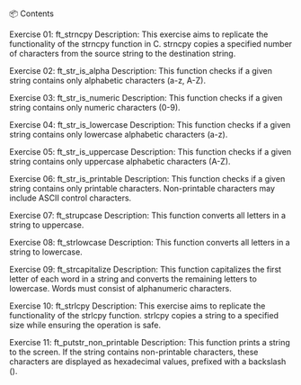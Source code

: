 📦 Contents

Exercise 01: ft_strncpy
Description: This exercise aims to replicate the functionality of the strncpy function in C. strncpy copies a specified number of characters from the source string to the destination string.

Exercise 02: ft_str_is_alpha
Description: This function checks if a given string contains only alphabetic characters (a-z, A-Z).

Exercise 03: ft_str_is_numeric
Description: This function checks if a given string contains only numeric characters (0-9).

Exercise 04: ft_str_is_lowercase
Description: This function checks if a given string contains only lowercase alphabetic characters (a-z).

Exercise 05: ft_str_is_uppercase
Description: This function checks if a given string contains only uppercase alphabetic characters (A-Z).

Exercise 06: ft_str_is_printable
Description: This function checks if a given string contains only printable characters. Non-printable characters may include ASCII control characters.

Exercise 07: ft_strupcase
Description: This function converts all letters in a string to uppercase.

Exercise 08: ft_strlowcase
Description: This function converts all letters in a string to lowercase.

Exercise 09: ft_strcapitalize
Description: This function capitalizes the first letter of each word in a string and converts the remaining letters to lowercase. Words must consist of alphanumeric characters.

Exercise 10: ft_strlcpy
Description: This exercise aims to replicate the functionality of the strlcpy function. strlcpy copies a string to a specified size while ensuring the operation is safe.

Exercise 11: ft_putstr_non_printable
Description: This function prints a string to the screen. If the string contains non-printable characters, these characters are displayed as hexadecimal values, prefixed with a backslash (\).
